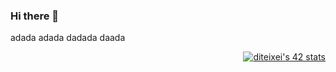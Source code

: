 
### Hi there 👋  
adada
adada
dadada
daada
<p align="right"> 
 <a href="https://github.com/oakoudad/badge42"> 
  <img src="https://badge.mediaplus.ma/darkblue/diteixei?UM6P=off" alt="diteixei's 42 stats" /> 
 </a> 
</p>


<!--
**Sma0sh/Sma0sh** is a ✨ _special_ ✨ repository because its `README.md` (this file) appears on your GitHub profile.

Here are some ideas to get you started:

- 🔭 I’m currently working on ...
- 🌱 I’m currently learning ...
- 👯 I’m looking to collaborate on ...
- 🤔 I’m looking for help with ...
- 💬 Ask me about ...
- 📫 How to reach me: ...
- 😄 Pronouns: ...
- ⚡ Fun fact: ...
-->
